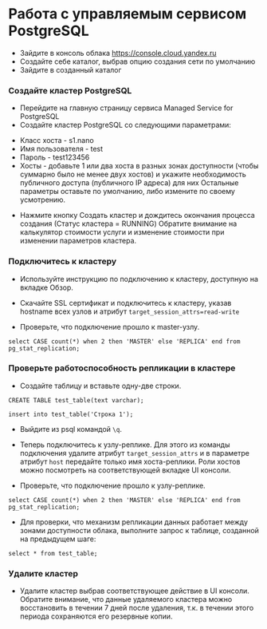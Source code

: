 # Работа с управляемым сервисом PostgreSQL

* Зайдите в консоль облака https://console.cloud.yandex.ru
* Cоздайте себе каталог, выбрав опцию создания сети по умолчанию
* Зайдите в созданный каталог

### Создайте кластер PostgreSQL

* Перейдите на главную страницу сервиса Managed Service for PostgreSQL
* Создайте кластер PostgreSQL со следующими параметрами:
- Класс хоста - s1.nano
- Имя пользователя - test
- Пароль - test123456
- Хосты - добавьте 1 или два хоста в разных зонах доступности (чтобы суммарно было не менее двух хостов) и укажите необходимость публичного доступа (публичного IP адреса) для них
Остальные параметры оставьте по умолчанию, либо измените по своему усмотрению.
* Нажмите кнопку Создать кластер и дождитесь окончания процесса создания (Статус кластера = RUNNING)
Обратите внимание на калькулятор стоимости услуги и изменение стоимости при изменении параметров кластера.

### Подключитесь к кластеру

* Используйте инструкцию по подключению к кластеру, доступную на вкладке Обзор.
- Скачайте SSL сертификат и подключитесь к кластеру, указав hostname всех узлов и атрибут ```target_session_attrs=read-write```

* Проверьте, что подключение прошло к master-узлу.
```
select CASE count(*) when 2 then 'MASTER' else 'REPLICA' end from pg_stat_replication;
```

### Проверьте работоспособность репликации в кластере

* Создайте таблицу и вставьте одну-две строки.
```
CREATE TABLE test_table(text varchar);
```
```
insert into test_table('Строка 1');
```

* Выйдите из psql командой ```\q```.

* Теперь подключитесь к узлу-реплике. Для этого из команды подключения удалите атрибут ```target_session_attrs``` и в параметре атрибут ```host``` передайте только имя хоста-реплики. Роли хостов можно посмотреть на соответствующей вкладке UI консоли.

* Проверьте, что подключение прошло к узлу-реплике.
```
select CASE count(*) when 2 then 'MASTER' else 'REPLICA' end from pg_stat_replication;
```

* Для проверки, что механизм репликации данных работает между зонами доступности облака, выполните запрос к таблице, созданной на предыдущем шаге:
```
select * from test_table;
```

### Удалите кластер

* Удалите кластер выбрав соответствующее действие в UI консоли.
Обратите внимание, что данные удаляемого кластера можно восстановить в течении 7 дней после удаления, т.к. в течении этого периода сохраняются его резервные копии.